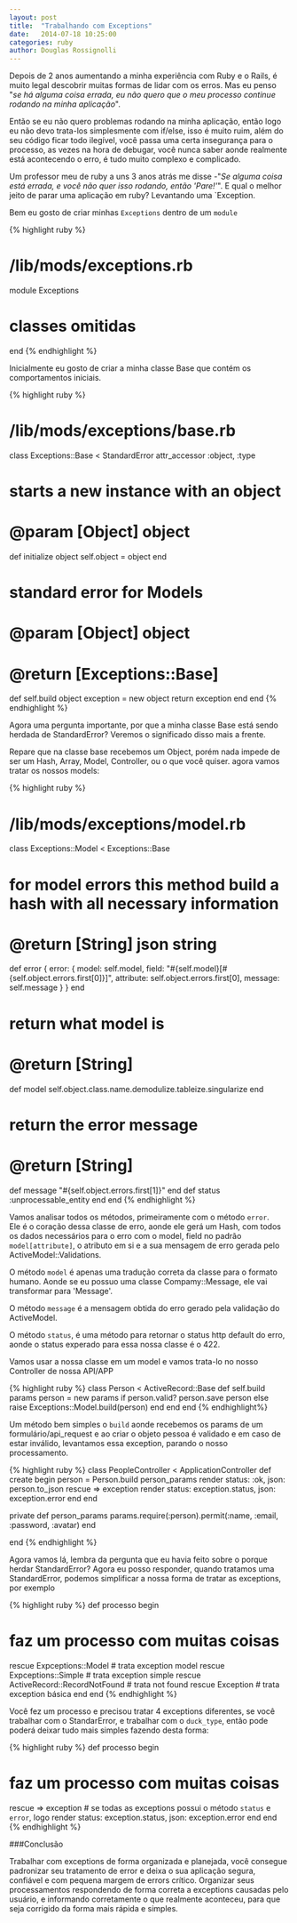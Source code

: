 ```yaml
---
layout: post
title:  "Trabalhando com Exceptions"
date:   2014-07-18 10:25:00
categories: ruby
author: Douglas Rossignolli
---
```


Depois de 2 anos aumentando a minha experiência com Ruby e o Rails, é muito legal descobrir muitas formas de lidar com os erros. Mas eu penso "*se há alguma coisa errada, eu não quero que o meu processo continue rodando na minha aplicação*".

Então se eu não quero problemas rodando na minha aplicação, então logo eu não devo trata-los simplesmente com if/else, isso é muito ruim, além do seu código ficar todo ilegível, você passa uma certa insegurança para o processo, as vezes na hora de debugar, você nunca saber aonde realmente está acontecendo o erro, é tudo muito complexo e complicado.

Um professor meu de ruby a uns 3 anos atrás me disse -"*Se alguma coisa está errada, e você não quer isso rodando, então 'Pare!'*". E qual o melhor jeito de parar uma aplicação em ruby? Levantando uma `Exception.

Bem eu gosto de criar minhas `Exceptions` dentro de um `module`



{% highlight ruby %}
# /lib/mods/exceptions.rb
module Exceptions
  # classes omitidas
end
{% endhighlight %}

Inicialmente eu gosto de criar a minha classe Base que contém os comportamentos iniciais.

{% highlight ruby %}
# /lib/mods/exceptions/base.rb
class Exceptions::Base < StandardError
  attr_accessor :object, :type

  # starts a new instance with an object
  # @param [Object] object
  def initialize object
    self.object = object
  end

  # standard error for Models
  # @param [Object] object
  # @return [Exceptions::Base]
  def self.build object
    exception = new object
    return exception
  end
end
{% endhighlight %}

Agora uma pergunta importante, por que a minha classe Base está sendo herdada de StandardError? Veremos o significado disso mais a frente.

Repare que na classe base recebemos um Object, porém nada impede de ser um Hash, Array, Model, Controller, ou o que você quiser. agora vamos tratar os nossos models:

{% highlight ruby %}
# /lib/mods/exceptions/model.rb
class Exceptions::Model < Exceptions::Base
  # for model errors this method build a hash with all necessary information
  # @return [String] json string
  def error
    { 
      error: { 
        model: self.model, 
        field: "#{self.model}[#{self.object.errors.first[0]}]",
        attribute: self.object.errors.first[0], 
        message: self.message
      } 
    }
  end
  # return what model is
  # @return [String]
  def model
    self.object.class.name.demodulize.tableize.singularize
  end
  # return the error message
  # @return [String]
  def message 
    "#{self.object.errors.first[1]}"
  end
  def status
    :unprocessable_entity
  end
end
{% endhighlight %}


Vamos analisar todos os métodos, primeiramente com o método `error`. <br>
Ele é o coração dessa classe de erro, aonde ele gerá um Hash, com todos os dados necessários para o erro com o model, field no padrão `model[attribute]`, o atributo em si e a sua mensagem de erro gerada pelo ActiveModel::Validations.

O método `model` é apenas uma tradução correta da classe para o formato humano. Aonde se eu possuo uma classe Compamy::Message, ele vai transformar para 'Message'.

O método `message` é a mensagem obtida do erro gerado pela validação do ActiveModel.

O método `status`, é uma método para retornar o status http default do erro, aonde o status experado para essa nossa classe é o 422.

Vamos usar a nossa classe em um model e vamos trata-lo no nosso Controller de nossa API/APP

{% highlight ruby %}
class Person < ActiveRecord::Base
  def self.build params
    person = new params
    if person.valid?
      person.save
      person
    else
      raise Exceptions::Model.build(person)
    end
  end
end
{% endhighlight%}

Um método bem simples o `build` aonde recebemos os params de um formulário/api_request e ao criar o objeto pessoa é validado e em caso de estar inválido, levantamos essa exception, parando o nosso processamento.

{% highlight ruby %}
class PeopleController < ApplicationController
  def create
    begin
      person = Person.build person_params
      render status: :ok, json: person.to_json
    rescue => exception
      render status: exception.status, json: exception.error
    end
  end
  
  private
  def person_params
    params.require(:person).permit(:name, :email, :password, :avatar)
  end

end
{% endhighlight %}

Agora vamos lá, lembra da pergunta que eu havia feito sobre o porque herdar StandardError? Agora eu posso responder,
quando tratamos uma StandardError, podemos simplificar a nossa forma de tratar as exceptions, por exemplo

{% highlight ruby %}
def processo
  begin
   # faz um processo com muitas coisas
  rescue Expceptions::Model
    # trata exception model
  rescue Expceptions::Simple
    # trata exception simple
  rescue ActiveRecord::RecordNotFound
    # trata not found
  rescue Exception
    # trata exception básica
  end
end
{% endhighlight %}

Você fez um processo e precisou tratar 4 exceptions diferentes, se você trabalhar com o StandarError, e trabalhar com o `duck_type`, então pode poderá deixar tudo mais simples fazendo desta forma:

{% highlight ruby %}
def processo
  begin
   # faz um processo com muitas coisas
  rescue => exception
    # se todas as exceptions possui o método `status` e `error`, logo
    render status: exception.status, json: exception.error
  end
end
{% endhighlight %}


###Conclusão

Trabalhar com exceptions de forma organizada e planejada, você consegue padronizar seu tratamento de error e deixa o sua aplicação segura, confiável e com pequena margem de errors crítico. Organizar seus processamentos respondendo de forma correta a exceptions causadas pelo usuário, e informando corretamente o que realmente aconteceu, para que seja corrigido da forma mais rápida e simples.
